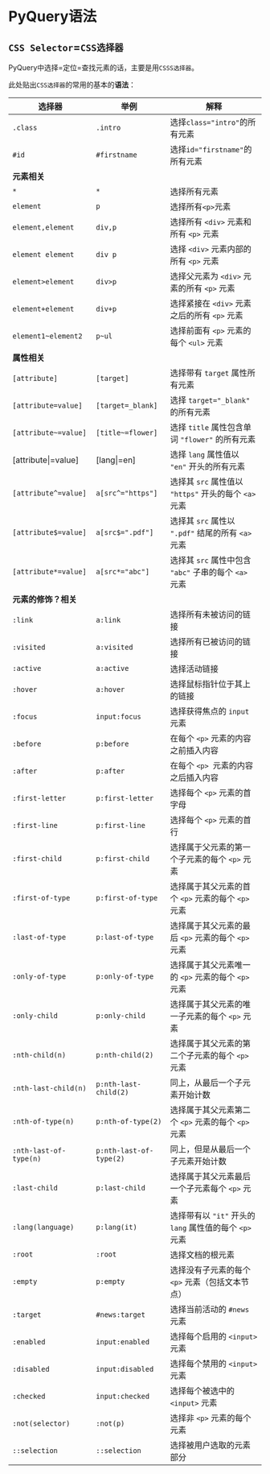 # PyQuery语法

## `CSS Selector`=`CSS选择器`

PyQuery中选择=定位=查找元素的话，主要是用`CSSS选择器`。

此处贴出`CSS选择器`的常用的基本的**语法**：

| 选择器 | 举例 | 解释 |
| ----- | --- | ---- |
| `.class`|`.intro`| 选择`class="intro"`的所有元素 |
| `#id`|`#firstname`| 选择`id="firstname"`的所有元素 |
| **元素相关**|  |   |
| `*`|`*`| 选择所有元素 |
| `element`|`p`| 选择所有`<p>`元素 |
| `element,element`|`div,p`| 选择所有 `<div>` 元素和所有 `<p>` 元素 |
| `element element`|`div p`| 选择 `<div>` 元素内部的所有 `<p>` 元素 |
| `element>element`|`div>p`| 选择父元素为 `<div>` 元素的所有 `<p>` 元素 |
| `element+element`|`div+p`| 选择紧接在 `<div>` 元素之后的所有 `<p>` 元素 |
| `element1~element2`|`p~ul`| 选择前面有 `<p>` 元素的每个 `<ul>` 元素 |
| **属性相关**|  |   |
| `[attribute]`|`[target]`| 选择带有 `target` 属性所有元素 |
| `[attribute=value]`|`[target=_blank]`| 选择 `target="_blank"` 的所有元素 |
| `[attribute~=value]`|`[title~=flower]`| 选择 `title` 属性包含单词 `"flower"` 的所有元素 |
| [attribute&#x7C;=value] | [lang&#x7C;=en] | 选择 `lang` 属性值以 `"en"` 开头的所有元素 |
| `[attribute^=value]`|`a[src^="https"]`| 选择其 `src` 属性值以 `"https"` 开头的每个 `<a>` 元素 |
| `[attribute$=value]`|`a[src$=".pdf"]`| 选择其 `src` 属性以 `".pdf"` 结尾的所有 `<a>` 元素 |
| `[attribute*=value]`|`a[src*="abc"]`| 选择其 `src` 属性中包含 `"abc"` 子串的每个 `<a>` 元素 |
| **元素的修饰？相关**|  |   |
| `:link`|`a:link`| 选择所有未被访问的链接 |
| `:visited`|`a:visited`| 选择所有已被访问的链接 |
| `:active`|`a:active`| 选择活动链接 |
| `:hover`|`a:hover`| 选择鼠标指针位于其上的链接 |
| `:focus`|`input:focus`| 选择获得焦点的 `input` 元素 |
| `:before`|`p:before`| 在每个 `<p>` 元素的内容之前插入内容 |
| `:after`|`p:after`| 在每个 `<p> `元素的内容之后插入内容 |
| `:first-letter`|`p:first-letter`| 选择每个 `<p>` 元素的首字母 |
| `:first-line`|`p:first-line`| 选择每个 `<p>` 元素的首行 |
| `:first-child`|`p:first-child`| 选择属于父元素的第一个子元素的每个 `<p>` 元素 |
| `:first-of-type`|`p:first-of-type`| 选择属于其父元素的首个 `<p>` 元素的每个 `<p>` 元素 |
| `:last-of-type`|`p:last-of-type`| 选择属于其父元素的最后 `<p>` 元素的每个 `<p>` 元素 |
| `:only-of-type`|`p:only-of-type`| 选择属于其父元素唯一的 `<p>` 元素的每个 `<p>` 元素 |
| `:only-child`|`p:only-child`| 选择属于其父元素的唯一子元素的每个 `<p>` 元素 |
| `:nth-child(n)`|`p:nth-child(2)`| 选择属于其父元素的第二个子元素的每个 `<p>` 元素 |
| `:nth-last-child(n)`|`p:nth-last-child(2)`| 同上，从最后一个子元素开始计数 |
| `:nth-of-type(n)`|`p:nth-of-type(2)`| 选择属于其父元素第二个 `<p>` 元素的每个 `<p>` 元素 |
| `:nth-last-of-type(n)`|`p:nth-last-of-type(2)`| 同上，但是从最后一个子元素开始计数 |
| `:last-child`|`p:last-child`| 选择属于其父元素最后一个子元素每个 `<p>` 元素 |
| `:lang(language)`|`p:lang(it)`| 选择带有以 `"it"` 开头的 `lang` 属性值的每个 `<p>` 元素 |
| `:root`|`:root`| 选择文档的根元素 |
| `:empty`|`p:empty`| 选择没有子元素的每个 `<p>` 元素（包括文本节点） |
| `:target`|`#news:target`| 选择当前活动的 `#news` 元素 |
| `:enabled`|`input:enabled`| 选择每个启用的 `<input>` 元素 |
| `:disabled`|`input:disabled`| 选择每个禁用的 `<input>` 元素 |
| `:checked`|`input:checked`| 选择每个被选中的 `<input>` 元素 |
| `:not(selector)`|`:not(p)`| 选择非 `<p>` 元素的每个元素 |
| `::selection`|`::selection`| 选择被用户选取的元素部分 |
